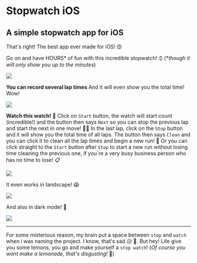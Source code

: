 # Stopwatch iOS

## A simple stopwatch app for iOS

That's right! The best app ever made for iOS! 😍

Go on and have HOURS* of fun with this incredible stopwatch! ⌚︎
(**though it will only show you up to the minutes*)

![](./Doc/stopwatch1.png)

**You can record several lap times**
And it will even show you the total time! Wow!

![](./Doc/stopwatch2.png)


**Watch this watch!** 👀
Click on `Start` button, the watch will start count (incredible!) and the button then says `Next` so you can stop the previous lap and start the next in one move! 🏃‍♂️
In the last lap, click on the `Stop` button and it will show you the total time of all laps. The button then says `Clean` and you can click it to clean all the lap times and begin a new run! 🧹
Or you can click straight to the `Start` button after `Stop` to start a new run without losing time cleaning the previous one, if you`re a very busy business person who has no time to lose! 📋

![](./Doc/stopwatch.gif)

It even works in landscape! 😱

![](./Doc/landscape.png)

And also in dark mode! 🌛

![](./Doc/darkmode.png)

----

For some misterious reason, my brain put a space between `stop` and `watch` when i was naming the project. I know, that's sad 😥 🧠. 
But hey! Life give you some lemons, you go and make yourself a `stop watch`! (*Of course you wont make a lemonade, that's disgusting!* 🤢)
